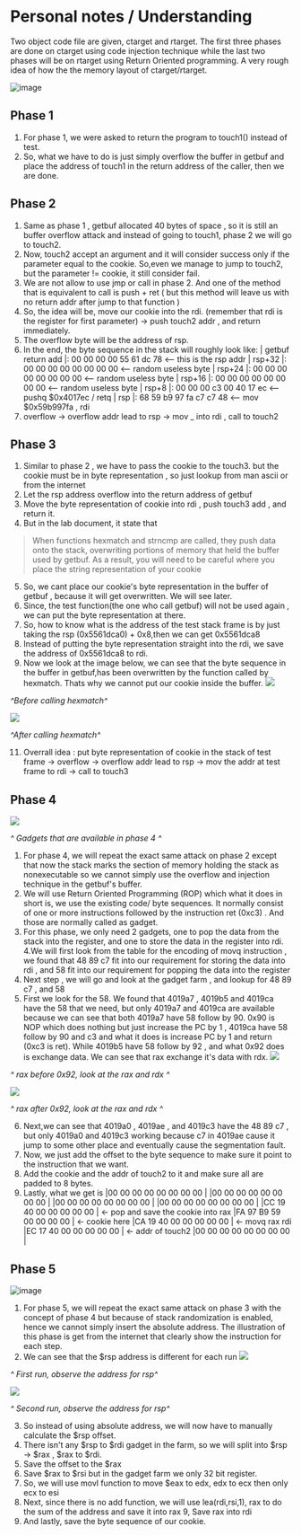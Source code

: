 #  Personal notes / Understanding

Two object code file are given, ctarget and rtarget. The first three phases are done on ctarget using code injection technique while the last two phases will be on rtarget using Return Oriented programming.  A very rough idea of how the the memory layout of ctarget/rtarget.

![image](https://user-images.githubusercontent.com/68408911/116019976-f6640080-a677-11eb-86bc-5ddaf367922b.png)


## Phase 1

 1. For phase 1, we were asked to return the program to touch1() instead of test.
 2. So, what we have to do is just simply overflow the buffer in getbuf and place the address of touch1 in the return address of the caller, then we are done.

## Phase 2

1. Same as phase 1 , getbuf allocated 40 bytes of space , so it is still an buffer overflow attack and instead of going to touch1, phase 2 we will go to touch2.
2. Now, touch2 accept an argument and it will consider success only if the parameter equal to the cookie. So,even we manage to jump to touch2, but the parameter != cookie, it still consider fail.
3. We are not allow to use jmp or call in phase 2. And one of the method that is equivalent to call is push + ret ( but this method will leave us with no return addr after jump to that function )
4. So, the idea will be, move our cookie into the rdi. (remember that  rdi is the register for first parameter) -> push touch2 addr , and return immediately.
5. The overflow byte will be the address of rsp.
6. In the end, the byte sequence in the stack will roughly look like:
| getbuf return add |: 00 00 00 00 55 61 dc 78 <-- this is the rsp addr
| rsp+32                 |: 00 00 00 00 00 00 00 00 <-- random useless byte
| rsp+24                 |: 00 00 00 00 00 00 00 00 <-- random useless byte
| rsp+16                 |: 00 00 00 00 00 00 00 00 <-- random useless byte
| rsp+8                   |: 00 00 00 c3 00 40 17 ec  <-- pushq $0x4017ec / retq
| rsp                       |: 68 59 b9 97 fa c7 c7 48  <-- mov $0x59b997fa , rdi 
7. overflow -> overflow addr lead to rsp -> mov _ into rdi , call to touch2


## Phase 3
1. Similar to phase 2 , we have to pass the cookie to the touch3. but the cookie must be in byte representation , so just lookup from man ascii or from the internet
2. Let the rsp address overflow into the return address of getbuf
3. Move the byte representation of cookie into rdi , push touch3 add , and return it.
4. But in the lab document, it state that

>  When functions hexmatch and strncmp are called, they push data onto
> the stack, overwriting portions of memory that held the buffer used by
> getbuf. As a result, you will need to be careful where you place the
> string representation of your cookie
5. So, we cant place our cookie's byte representation in the buffer of getbuf , because it will get overwritten. We will see later.
6. Since, the test function(the one who call getbuf) will not be used again , we can put the byte representation at there.
7. So, how to know what is the address of the test stack frame is by just taking the rsp (0x5561dca0) + 0x8,then we can get 0x5561dca8
8. Instead of putting the byte representation straight into the rdi, we save the address of 0x5561dca8 to rdi.
9. Now we look at the image below, we can see that the byte sequence in the buffer in getbuf,has been overwritten by the function called by hexmatch. Thats why we cannot put our cookie inside the buffer.
 ![](https://lh3.googleusercontent.com/SF_eXwLLObu0tDVrvhvBhfbVH5U_It7NLNMqK0hIlN1FRdPkB56dp_mABFhDVXbckiWn8MRNZQsxr_SwfvlvXwAa6vwJizj38QqSGEWEGc_oT3AM5A7yXdEo07XB6Dz7DGD41lzCC6nRTzF2AC8K2ks5pn_Hlyt4ZCE2TQTo0lh4wJgeZsiLNpkEPJ_aOvafF6QmkKwf7EUJb7ymAe3FVmXsWRGncSme-8bBIbvgJSpwOBghmQj_4OvM_Rl7SygedbUGMp5x2RvErQQsVhZ3C4gtqi3Gpp8z-alzqmJfd0ZkMCV7K_a2h6Xq1nPnmEHOcoQ8C_qqDSa2jIBbPQtJzsJkCUPWCaqWP1ITHuui-aFzQsodZr4dR--p2pSEWxL1QaOGJiUYug8Y608MaeoUjDFH6RhGa-VMwpVOBo0UyEM0OVV6WLJrZuPN9UjXNHSHMcUdOnQxbgNjQM0XLt1VwOVy1_71HuYtGZwwTC8sKTfcYJl8zwaDWs1BG-g9rh__JYeQMczLQHg_kygl6KPMHk_VLkN1AXBLxOPX9iBh0DerNKaa0DcCeuByqQTdjwQ_osUMip2Ue8sfbV1BLXGzRD6JR3CfMBDSRSP7mrxLegdYPhGns7dwmhTyixY5VdEKUvoI3GQC1vi_7MmxRdbbGDy7QTjKuRGSV9aCu4pz_hpiFkZTEBqEgC_B8aFtFHgJBeCcK4xq6fVvxjAj_KQ4yXg=w701-h130-no?authuser=2)
 
*^Before calling hexmatch^*

![](https://lh3.googleusercontent.com/l2uhkcyKcYk7Wr52eS1cnTIkqWVeFNorLpGmU1E7fBlsfojVw-tsOpGrbrR_Z2PWraAe3X5ikocv5E5TTLP1dYuhjHtiXqJE2kfcLypIIJttVSqoyZr01h3EFv-PaoQS0LzgX-FKH-m1b3zmsiZdV2AKxfB1KVe9FSgFQWgDvCD2UBpGb6Q-_q4VHG2ILVWG3PUPQcUOWq6mYNhMBOGSwbeTrCOmgUMBygEvdo-4DE8mxMA3YI2bpzN-eX9GOadYEYzs-HsxnJq1R124E9GgFYcNfWGaVsnk-JvqXgusNtk8DUb4wr60DoVhdcRGAeELwHVMXsyTZ0Yp9r8rIt9SLd_FwGq4rBQFbkkFkWddaJnmu0FKCFseK7yYU31ak1mZpbJZ-hVUDk9jiO8HvQtGJbdxejFQ56ybLypas5J2D_wqnU5gnVQw7tJZMNHWwfXA1mYCNvm3qXTN20K_zzsLoAhBl8zoGdZnii5517ulWhGadNVVGAB4OLu8iW8xayK7ftQLuDNhmdVnpX6pk0870VGZWM_PQRDR5w5sRUfcgQOXwXdeZwB_YGfc4I9yJ2by-bc1bDmG-thdZr-IhWRkqQNlQjZBcqGf1pALs_JEzexurELEPs2-kq8cTOzciDD8tKMlwL60-7gfy_Umir9-mdvEBviudpIJTnsrG2AUZNFVlNHVtoMKcFGgDcpVuXLl31DTEUAUposGuMguJX-By2M=w736-h132-no?authuser=2)

*^After calling hexmatch^*

11. Overrall idea : put byte representation of cookie in the stack of test frame -> overflow -> overflow addr lead to rsp -> mov the addr at test frame to rdi -> call to touch3

## Phase 4
![](https://lh3.googleusercontent.com/nZ6pWcKPtrt_Fi0klIZWYJJY5kdr43K8uM6rdoxQq-1GqhQ1O3e4JxejUwT6HD9WNPHqLjyabPiOBFbOa-swwkpU1D-16Eayu3URRbdkJ8_D1SVoiaLzhNE_D5zlS44lBBPR0YTZ-fmB4jTgxME6j5KSeiV-WWgFhwqE1O2atYCFxaSYOfXarlv1QszmqHzqwdf5cb7bTCzx-WS9IDAOeCo4l4giPvF5r59utAdcaVHw_UhMnV9Sq59v9y1VeYMdlNQ-W6t_bdvOyLuwOWLxrWDwdvvsgaSj48TqNFY3Dyq4SS9Du9gA-rcaevoeTkBN3JD3Vx9PiVlhoJazDQyT6s3JF-rqaCE6XKfJPjeA8Jua9pAYUSKL_kLxpe2TjXATna_JYt2Hy7ehdaukwoR7cb33BmKMlRdG2pikUAOiYW-4k_HqzmyX1k0drEZt9h_RU-Bn5ffsmut7yQANIdmehqoT4u0AA5uSnOPQi8jJ2kxHtLB_dmso9yqQ-EFwWS-bN5cBFcRGVMhCGIGay_g09zFditORtnMSnn2z6FTp69p0lM8MH2CDsuB5sv39GY2lJe2skamjE_J7KycU72qm97qAQS_5ce5Df9C3t0BzZlbqu5G6AiM9B3AQrF9sxn6CGyHEzeVDZq-qD-S6WU7DyixccUveuNA8OT_ROnrV4rcq0fe_tyER35D8t7IY2xPiezl_f4trpE1JnVmSym8pyDI=w677-h552-no?authuser=2)

*^ Gadgets that are available in phase 4 ^*

1. For phase 4, we will repeat the exact same attack on phase 2 except  that now the stack marks the section of memory holding the stack as nonexecutable so we cannot simply use the overflow and injection technique in the getbuf's buffer.
2. We will use Return Oriented Programming (ROP) which what it does in short is, we use the existing code/ byte sequences. It normally consist of one or more instructions followed by the instruction ret (0xc3) .  And those are normally called as gadget.
3. For this phase, we only need 2 gadgets, one to pop the data from the stack into the register, and one to store the data in the register into rdi.
4.We will first look from the table for the encoding of movq instruction , we found that 48 89 c7 fit into our requirement for storing the data into rdi , and 58 fit into our requirement for popping the data into the register
4. Next step , we will go and look at the gadget farm , and lookup for 48  89 c7 , and 58
5. First we look for the 58. We found that 4019a7 , 4019b5 and 4019ca have the 58 that we need, but only 4019a7 and 4019ca are available because we can see that both 4019a7 have 58 follow by 90. 0x90 is NOP which does nothing but just increase the PC by 1 , 4019ca have 58 follow by 90 and c3 and what it does is increase PC by 1 and return (0xc3 is ret). While 4019b5 have 58 follow by 92 , and what 0x92 does is exchange data. We can see that rax exchange it's data with rdx.
![](https://lh3.googleusercontent.com/bLZapnbPlpzxUDq-iwyKz8kbqpcTuE1JL6o7pf78BCUvAoQAMnlAX3gyRahfw79LbKyJMqfPk1rdOOMKeLANuyYGhQbNRd89rgKnENqHL2XRhB-BZxowZAbg-4_GxDoC9PEt4MPtFPWGN1hTqEaERrYFLY99uw28XuEwj2uMUo4voBw6xBI8rfVu_VEU7Ww-5_X9dCclUvsXg7pqxYmR9YAktJGb7TiTn8OWzNlkYVTXy2psSaF9M3q9N_TA4QhoU5ZlZdxgk3MYcc-7U7aeP77_GpJTDzHbrfWyykZVi1AKiWgVmzSvozAmBbXUmpoVlVWXQKyKNoPwa_-9DSRw8uF9qVPi535zZLvFX2VNkbUZXEB2359ztUSl0Pd4VKbGRQ8_Lc83BRBocJZKKpcxCCl7arvl9demQi9Jgm5CbH3OACygDxwI91toNwLy0p6I-GESbrNJZ1CktFXEn4cuP81haWOougYqWd3gk4s6GYarV14uwF2yJd28DK_-VrZIy3rlJzMAMaVh5CoS2Ut-Z6Lpx-CxNlnIGMlujMkfb_xPHck7XUirvN-Cwm3b1a-5NXkbgZM--FsOazfXkcP5urgDHd_17Q2qXnOgb21LHRw1Scy-r5Ar1OYkNXOTrzlAQ1sPf52Ca8qQzwA3cX_ilTLgrEH_A1BAdAjmF6sHTz6Mh4xWXEbUGz8xaRLLTd6Wjr7ts8r_sFMoFVrRYAk1k3Hm=w567-h472-no?authuser=2)

*^ rax before 0x92, look at the rax and rdx ^*

![](https://lh3.googleusercontent.com/xXhKQizWptnn0eHJn3ziBCnI_AWCqZSZDLSgr3N9ZOH_4iAVSR9AH53FT6lQiu34X6u09WaY2o3nfRw4tdEHojj8YM7XQrnJWzTiZ8P37Tjoij1tJS3gBA8HfiAlU1JT3HkflF_h7VwgU0kuJhawDJmUmejO9Jd_9sxCbyffyV1keAVj9D-FLH3hP3VpXhi09iPA3Rs5_GfgQq29Z13AY8HwJvtqQKMSZEL9VayqW7N3GWTrWpxMDVIpmtFDO8A6zfsoi0UMjY_EplSL3YLjd4-sOB_afFNdEokTmo02-oWvk4Dqwa7KJbdd58q6urR0F5cwLps4LrRRNL5lQg4vd7sz5s7fPSP-9m_hQ_s0Ma_4VBm5P8m7rMJn9OyS21QpeiR6Tit5PpDzC5gpZ_FIm85R_8KPMEI3AWEzxFtdHVTJqyBhr8YrnYEDoCHGzAHxfYUDrpSWymB_fxw6AivuEIOd0-IGghpDrkhEM028TMEpb4etvYOz9vyjORI9x6OnT-3043O_BET1rpQ1iCHJZ7aPjMviGeCDIrP0aXtm1W_4pbZqJiE21H5IhylgETZTDR_hxS5JOJqmyFOVPk3kJFMk_swi4Fyz1Wg5WsG5TCoT4wYEWV-n149WHZyp1oj5KTpKeVNB0cOQlvgeUp_IUdyxT8J_8wp3Xlvqf_cT5rQ1OJNWTvhuIVbY-GIicd5RGZ9NRt_-W7MpSrXQ3qg89qic=w576-h486-no?authuser=2)

*^ rax after 0x92, look at the rax and rdx ^*

6.  Next,we can see that 4019a0 , 4019ae , and 4019c3 have the 48 89 c7 , but only  4019a0 and 4019c3 working because c7 in 4019ae cause it jump to some other place and eventually cause the segmentation fault.
7. Now, we just add the offset to the byte sequence to make sure it point to the instruction that we want.
8. Add the cookie and the addr of touch2 to it and make sure all are padded to 8 bytes.
9. Lastly, what we get is 
|00 00 00 00 00 00 00 00 |
|00 00 00 00 00 00 00 00 |
|00 00 00 00 00 00 00 00 |
|00 00 00 00 00 00 00 00 |
|CC 19 40 00 00 00 00 00 | <- pop and save the cookie into rax
|FA 97 B9 59 00 00 00 00 | <- cookie here
|CA 19 40 00 00 00 00 00 | <- movq rax rdi
|EC 17 40 00 00 00 00 00 | <- addr of touch2
|00 00 00 00 00 00 00 00 |

## Phase 5
![image](https://user-images.githubusercontent.com/68408911/116022037-fd8d0d80-a67b-11eb-907b-533429c774ad.png)

1. For phase 5, we will repeat the exact same attack on phase 3 with the concept of phase 4 but because of stack randomization is enabled, hence we cannot simply insert the absolute address. The illustration of this phase is get from the internet that clearly show the instruction for each step.
2. We can see that the $rsp address is different for each run
![](https://lh3.googleusercontent.com/cWEHUa6RSZh_hR-Fi4ZSR8p_s1tt9MrCnCOoPeA03LbRpVGOJTY3eKAOdCLNfwIM9qekWF9tCWcZkX2G9vF-mfNcm7fcFvAzOdopYUVidU-SAEVPiQ_Hm8ZnIiuUntwUICeMXxiRCcaZq516pv4XI3o0upLt2QkVae25ulrmijyyAFqadcgQs8IF1puq-znTbA4AqdIu9uBBg4LPk-vJLOFqi81N25LJPHUcBsC2dBiihM4IEjl3FV-Nf3UTaJWiPy0ttvQ3oz-g5JY3QVFdQ6kF7_OVbRqWa8_mkrzLmaAhR6kkfwLE2tKbuh4W46MitIL7CffkDq3SMz0_zLSfIUZmhyNhcHf4wle83lqo0WvUbn4gAl9NxIHmNVqbKkBhBwvFtkUXjXInPl61ppWEAN7qONcpRmfIaGfIWlgjHzdW701BFaO8sULEZt5gcDX5ApePKmbmJQkMsI7vIc0PdbbEWEXvNwUqgEwHGnBt-E4wFjmx1cM_OXZVvtklz2Dxpzputrl-GvsyiB40aLCytEcVrT9lv8d7G4eBfzsH5yagAw8nsqDZ4Q_p17S8Ctc5bMJXPRtABdX3BNrdNJSKmPkmkuTqbwnBhXmPs7ZYQGpKABkAPz1lzACbr4lRmbShGbTACDMGdwEjftIkWR-8PlZds_LzjIIdSRw5b_yRrrIIwvIMQGqGHw9xshvkWdRnLTdvpG-V1rvcYZvlOErcvD2e=w745-h271-no?authuser=2)

*^ First run, observe the address for rsp^*

![](https://lh3.googleusercontent.com/45WA0MshUfCThkBKdfyTWT2feedC2U77VY1FPZFToVoHmJeRWb_LoN8VAP9Oua0tiusQ1jdRYKf2tfgWurgPsiL7Z8Po0G6zBX8d0W8wxnQlUhJXjmr53HySeqFHBy0Z5JAXua8wpGZxiVvh8eA9BlR3PBFw7rnka-qHAjoBYr_Fq4oOPftEq5BYpofBmqKXTyLDDGe_HXIPR7LKXXPBkdosqHjAseOicyqRn2aMqfezH9WRIHTYTp28H-C8719sby3cHNy3vUJ6DaEUFmDfeckMpvVXcXjrq70_WTZuN0C8sJ-X17FbOxN8ep8whhDwLMx1jjafC2rwpR8SgrLqQ6YhbfKsyltogVxpjghOrn84GrCyUA2n4DkE-FqAgWOFS4wEV53BxZsB5TD1LJPDPAvD_WvB9ML7dEpjrpanS4kknIXjoyBm_ew0_d4QM6pLk2seCOmoC5wpF4tnGj8lDqgB8AXj-BsYD6lIEwQzJobPjbX6QuV9PN1UftH4T6vr1c7nt00Y7v-SBQZPPYqbufRmuCtFEOv6SW6fdVOUccCrL0MVzYlE3KPOkyQ7baA97k3JJpzh-tVfN6zB41cTgd9ma9_KkOqjKeiLWitFJ162WWXKgIXwkKME8BMQBgUkYYvEP_AMGhAjIeY1fMUdpVf4w5Cz7E7Dg-_DVwD881CRXCfdfw_pMAr6ChU3u-hLrxuTBTydLfz6Klh2V-T0T67G=w697-h305-no?authuser=2)

*^ Second run, observe the address for rsp^*

3. So instead of using absolute address, we will now have to manually calculate the $rsp offset.
4. There isn't any $rsp to $rdi gadget in the farm, so  we will split into $rsp -> $rax , $rax to $rdi.
5. Save the offset to the $rax
6. Save $rax to $rsi but in the gadget farm we only 32 bit register.
7. So, we will use movl function to move $eax to edx, edx to ecx then only ecx to esi
8. Next, since there is no add function, we will use lea(rdi,rsi,1), rax to do the sum of the address and save it into rax
9, Save rax into rdi 
9. And lastly, save the byte sequence of our cookie.
